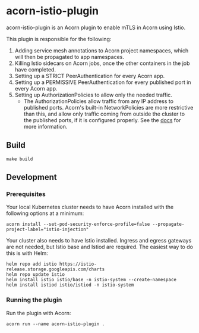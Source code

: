 # acorn-istio-plugin

acorn-istio-plugin is an Acorn plugin to enable mTLS in Acorn using Istio.

This plugin is responsible for the following:

1. Adding service mesh annotations to Acorn project namespaces, which will then be propagated to app namespaces.
2. Killing Istio sidecars on Acorn jobs, once the other containers in the job have completed.
3. Setting up a STRICT PeerAuthentication for every Acorn app.
4. Setting up a PERMISSIVE PeerAuthentication for every published port in every Acorn app.
5. Setting up AuthorizationPolicies to allow only the needed traffic.
   - The AuthorizationPolicies allow traffic from any IP address to published ports. Acorn's built-in NetworkPolicies are more restrictive than this, and allow only traffic coming from outside the cluster to the published ports, if it is configured properly. See the [docs](https://docs.acorn.io/next/installation/options#kubernetes-networkpolicies) for more information.

## Build

```shell
make build
```

## Development

### Prerequisites

Your local Kubernetes cluster needs to have Acorn installed with the following options at a minimum:

```shell
acorn install --set-pod-security-enforce-profile=false --propagate-project-label="istio-injection"
```

Your cluster also needs to have Istio installed. Ingress and egress gateways are not needed, but Istio base and Istiod are required. The easiest way to do this is with Helm:

```shell
helm repo add istio https://istio-release.storage.googleapis.com/charts
helm repo update istio
helm install istio istio/base -n istio-system --create-namespace
helm install istiod istio/istiod -n istio-system
```

### Running the plugin

Run the plugin with Acorn:

```shell
acorn run --name acorn-istio-plugin .
```
